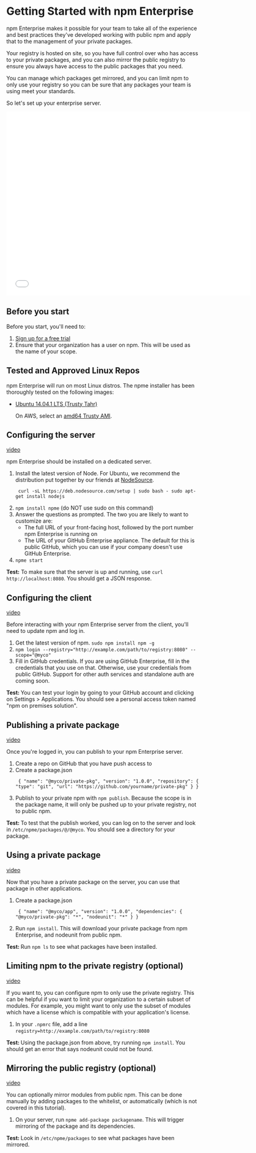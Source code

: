 <!--
order: 1
title: Quickstart
featured: true
-->

<h1>Getting Started with npm Enterprise</h1> 
<p>npm Enterprise makes it possible for your team to take all of the experience and best practices they've developed working with public npm and apply that to the management of your private packages.</p>

<p>Your registry is hosted on site, so you have full control over who has access to your private packages, and you can also mirror the public registry to ensure you always have access to the public packages that you need.</p>

<p>You can manage which packages get mirrored, and you can limit npm to only use your registry so you can be sure that any packages your team is using meet your standards.</p>

<p>So let's set up your enterprise server.</p>

<iframe width="640" height="480" src="//www.youtube.com/embed/XWRjLeZt98A" frameborder="0" allowfullscreen></iframe>

<h2>Before you start</h2>

<p>Before you start, you'll need to:

<ol> <li><a href="https://www.npmjs.org/enterprise">Sign up for a free trial</a></li> <li>Ensure that your organization has a user on npm. This will be used as the name of your scope.</li> </ol> </p>

<h2>Tested and Approved Linux Repos</h2>

<p>npm Enterprise will run on most Linux distros. The npme installer has been thoroughly tested on the following images:</p> <ul> <li><p>

<a href="http://releases.ubuntu.com/trusty/">Ubuntu 14.04.1 LTS (Trusty Tahr)</a></p> <p>On AWS, select an <a href="http://cloud-images.ubuntu.com/locator/ec2/">amd64 Trusty AMI</a>.</p> </li> </ul>

<h2>Configuring the server</h2> <a href="https://www.youtube.com/watch?v=EK4fv4iC-4Y#t=64">video</a>

<p>npm Enterprise should be installed on a dedicated server.</p> <ol> <li>Install the latest version of Node. For Ubuntu, we recommend the distribution put together by our friends at <a href="https://nodesource.com/">NodeSource</a>. <pre><code> curl -sL https://deb.nodesource.com/setup | sudo bash - sudo apt-get install nodejs </code></pre> </li> <li><code>npm install npme</code> (do NOT use sudo on this command)</li> <li>Answer the questions as prompted. The two you are likely to want to customize are: <ul> <li>The full URL of your front-facing host, followed by the port number npm Enterprise is running on</li> <li>The URL of your GitHub Enterprise appliance. The default for this is public GitHub, which you can use if your company doesn't use GitHub Enterprise.</li> </ul> </li> <li><code>npme start</code></li> </ol>

<p><strong>Test:</strong> To make sure that the server is up and running, use <code>curl http://localhost:8080</code>. You should get a JSON response.</p>

<h2>Configuring the client</h2> <a href="https://www.youtube.com/watch?v=EK4fv4iC-4Y#t=144">video</a> <p>Before interacting with your npm Enterprise server from the client, you'll need to update npm and log in.</p>

<ol> <li>Get the latest version of npm. <code>sudo npm install npm -g</code></li> <li><code>npm login --registry="http://example.com/path/to/registry:8080" --scope="@myco"</code></li> <li>Fill in GitHub credentials. If you are using GitHub Enterprise, fill in the credentials that you use on that. Otherwise, use your credentials from public GitHub. Support for other auth services and standalone auth are coming soon.</li> </ol>

<p><strong>Test: </strong>You can test your login by going to your GitHub account and clicking on Settings > Applications. You should see a personal access token named "npm on premises solution".</p>

<h2>Publishing a private package</h2> <a href="https://www.youtube.com/watch?v=EK4fv4iC-4Y#t=220">video</a> <p> Once you're logged in, you can publish to your npm Enterprise server. </p> <ol> <li>Create a repo on GitHub that you have push access to</li> <li>Create a package.json <pre><code> { "name": "@myco/private-pkg", "version": "1.0.0", "repository": { "type": "git", "url": "https://github.com/yourname/private-pkg" } } </code></pre> </li> <li>Publish to your private npm with <code>npm publish</code>. Because the scope is in the package name, it will only be pushed up to your private registry, not to public npm.</li> </ol> <p><strong>Test: </strong>To test that the publish worked, you can log on to the server and look in <code>/etc/npme/packages/@/@myco</code>. You should see a directory for your package.</p> <h2>Using a private package</h2> <a href="https://www.youtube.com/watch?v=EK4fv4iC-4Y#t=297">video</a> <p> Now that you have a private package on the server, you can use that package in other applications. </p> <ol> <li>Create a package.json <pre><code> { "name": "@myco/app", "version": "1.0.0", "dependencies": { "@myco/private-pkg": "*", "nodeunit": "*" } } </code></pre> </li> <li>Run <code>npm install</code>. This will download your private package from npm Enterprise, and nodeunit from public npm.</li> </ol> <p><strong>Test: </strong>Run <code>npm ls</code> to see what packages have been installed.</p> <h2>Limiting npm to the private registry (optional)</h2> <a href="https://www.youtube.com/watch?v=EK4fv4iC-4Y#t=326">video</a>

<p>If you want to, you can configure npm to only use the private registry. This can be helpful if you want to limit your organization to a certain subset of modules. For example, you might want to only use the subset of modules which have a license which is compatible with your application's license.</p> <ol> <li>In your <code>.npmrc</code> file, add a line <code>registry=http://example.com/path/to/registry:8080</code></li> </ol> <p><strong>Test: </strong>Using the package.json from above, try running <code>npm install</code>. You should get an error that says nodeunit could not be found.</p> <h2>Mirroring the public registry (optional)</h2> <a href="https://www.youtube.com/watch?v=EK4fv4iC-4Y#t=357">video</a>

<p>You can optionally mirror modules from public npm. This can be done manually by adding packages to the whitelist, or automatically (which is not covered in this tutorial).</p> <ol> <li>On your server, run <code>npme add-package packagename</code>. This will trigger mirroring of the package and its dependencies.</li> </ol> <p><strong>Test: </strong>Look in <code>/etc/npme/packages</code> to see what packages have been mirrored.</p>
